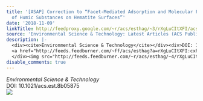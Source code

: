 ```yaml
---
title: '[ASAP] Correction to “Facet-Mediated Adsorption and Molecular Fractionation
  of Humic Substances on Hematite Surfaces”'
date: '2018-11-09'
linkTitle: http://feedproxy.google.com/~r/acs/esthag/~3/rXgLuCItXFI/acs.est.8b05875
source: 'Environmental Science & Technology: Latest Articles (ACS Publications)'
description: |-
  <div><cite>Environmental Science & Technology</cite></div><div>DOI: 10.1021/acs.est.8b05875</div><div class="feedflare">
  <a href="http://feeds.feedburner.com/~ff/acs/esthag?a=rXgLuCItXFI:cxPqvTH2EWI:yIl2AUoC8zA"><img src="http://feeds.feedburner.com/~ff/acs/esthag?d=yIl2AUoC8zA" border="0"></img></a>
  </div><img src="http://feeds.feedburner.com/~r/acs/esthag/~4/rXgLuCItXFI" height="1" width="1" ...
disable_comments: true
---
```

<div><cite>Environmental Science & Technology</cite></div><div>DOI: 10.1021/acs.est.8b05875</div><div class="feedflare">
<a href="http://feeds.feedburner.com/~ff/acs/esthag?a=rXgLuCItXFI:cxPqvTH2EWI:yIl2AUoC8zA"><img src="http://feeds.feedburner.com/~ff/acs/esthag?d=yIl2AUoC8zA" border="0"></img></a>
</div><img src="http://feeds.feedburner.com/~r/acs/esthag/~4/rXgLuCItXFI" height="1" width="1" ...
